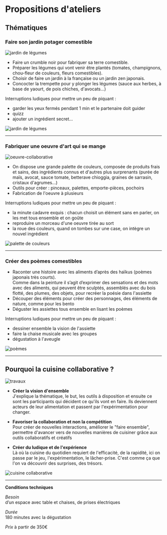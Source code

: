# Propositions d'ateliers


## Thématiques

### Faire son jardin potager comestible

![jardin de légumes](https://github.com/bndct-lmbrt/ateliers/raw/master/medias/mini-potager1.jpg)

* Faire un crumble noir pour fabriquer sa terre comestible.  
* Préparer les légumes qui vont venir être plantés (tomates, champignons, chou-fleur de couleurs, fleurs comestibles).   
* Choisir de faire un jardin à la française ou un jardin zen japonais.  
* Concocter la trempette pour y plonger les légumes (sauce aux herbes, à base de yaourt, de pois chiches, d'avocats...)  

Interruptions ludiques pour mettre un peu de piquant : 
- garder les yeux fermés pendant 1 min et le partenaire doit guider  
- quizz  
- ajouter un ingrédient secret...


![jardin de légumes](https://github.com/bndct-lmbrt/ateliers/raw/master/medias/mini-potager2.jpg)


----------------------------------------------------------------

### Fabriquer une oeuvre d'art qui se mange


 ![oeuvre-collaborative](https://github.com/bndct-lmbrt/ateliers/raw/master/medias/fresque-collaborative.jpg)

* On dispose une grande palette de couleurs, composée de produits frais et sains, des ingrédients connus et d'autres plus surprenants (purée de maïs, avocat, sauce tomate, betterave chioggia, graines de sarrasin, cristaux d'agrumes...)
* Outils pour créer : pinceaux, palettes, emporte-pièces, pochoirs
* Fabrication de l'oeuvre à plusieurs

Interruptions ludiques pour mettre un peu de piquant : 
- la minute cadavre exquis : chacun choisit un élément sans en parler, on les met tous ensemble et on goûte
- reproduire un morceau d'une oeuvre tirée au sort 
- la roue des couleurs, quand on tombes sur une case, on intègre un nouvel ingrédient


 ![palette de couleurs](https://github.com/bndct-lmbrt/ateliers/raw/master/medias/palette-couleurs-fresque.jpg)

----------------------------------------------------------------

### Créer des poèmes comestibles 

* Raconter une histoire avec les aliments d’après des haïkus (poèmes japonais très courts).  
Comme dans la peinture il s’agit d’exprimer des sensations et des mots avec des aliments, qui peuvent être sculptés, assemblés avec du bois flotté, des plumes, des objets, pour recréer la poésie dans l'assiette  
* Découper des éléments pour créer des personnages, des éléments de nature, comme pour les bento
* Déguster les assiettes tous ensemble en lisant les poèmes

Interruptions ludiques pour mettre un peu de piquant : 
- dessiner ensemble la vision de l'assiette
- faire la chaise musicale avec les groupes
- dégustation à l'aveugle

![poèmes](https://github.com/bndct-lmbrt/ateliers/raw/master/medias/voyage-japon.jpg)
 
----------------------------------------------------------------

## Pourquoi la cuisine collaborative ?

 ![travaux](https://github.com/bndct-lmbrt/ateliers/raw/master/medias/travaux-cacahuete.jpg)

*	**Créer la vision d'ensemble**  
J'explique la thématique, le but, les outils à disposition et ensuite ce sont les participants qui décident ce qu'ils vont en faire. Ils deviennent acteurs de leur alimentation et passent par l'expérimentation pour changer.  

* **Favoriser la collaboration et non la compétition**  
Pour créer de nouvelles interactions, améliorer le "faire ensemble", permettre d'avancer vers de nouvelles manières de cuisiner grâce aux outils collaboratifs et créatifs  

* **Créer du ludique et de l'expérience**  
Là où la cuisine du quotidien requiert de l'efficacité, de la rapidité, ici on passe par le jeu, l'expérimentation, le lâcher-prise. C'est comme ça que l'on va découvrir des surprises, des trésors.  

 ![cuisine collaborative](https://github.com/bndct-lmbrt/ateliers/raw/master/medias/cuisinecollabo-moustic.jpg)

----------------------------------------------------------------

**Conditions techniques**  

*Besoin*   
d’un espace avec table et chaises, de prises électriques   

*Durée*  
180 minutes avec la dégustation  

*Prix*
à partir de 350€    

